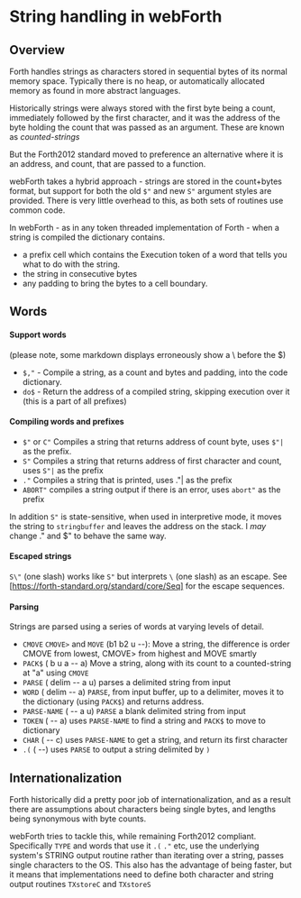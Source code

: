 # String handling in webForth

## Overview

Forth handles strings as characters stored in sequential bytes of its normal memory space.
Typically there is no heap, or automatically allocated memory as found in more abstract languages.

Historically strings were always stored with the first byte being a count,
immediately followed by the first character, 
and it was the address of the byte holding the count that was passed as an argument.
These are known as *counted-strings*

But the Forth2012 standard moved to preference an alternative where it is an address, and count, 
that are passed to a function. 

webForth takes a hybrid approach - strings are stored in the count+bytes format, but 
support for both the old `$"` and new `S"` argument styles are provided. 
There is very little overhead to this, as both sets of routines use common code. 

In webForth - as in any token threaded implementation of Forth - 
when a string is compiled the dictionary contains. 
- a prefix cell which contains the Execution token of a word that tells you what to do with the string.
- the string in consecutive bytes
- any padding to bring the bytes to a cell boundary.

## Words 

#### Support words
(please note, some markdown displays erroneously show a \ before the $)
* `$,"` - Compile a string, as a count and bytes and padding, into the code dictionary.
* `do$` - Return the address of a compiled string, skipping execution over it (this is a part of all prefixes)

#### Compiling words and prefixes

* `$"` or `C"` Compiles a string that returns address of count byte, uses `$"|` as the prefix.
* `S"` Compiles a string that returns address of first character and count, uses `S"|` as the prefix
* `."` Compiles a string that is printed, uses ."| as the prefix
* `ABORT"` compiles a string output if there is an error, uses `abort"` as the prefix

In addition `S"` is state-sensitive, when used in interpretive mode, it moves the 
string to `stringbuffer` and leaves the address on the stack. 
I *may* change ." and $" to behave the same way.

#### Escaped strings
`S\"` (one slash) works like `S"` but interprets `\` (one slash) as an escape. 
See [https://forth-standard.org/standard/core/Seq] for the escape sequences. 

#### Parsing
Strings are parsed using a series of words at varying levels of detail.

* `CMOVE` `CMOVE>` and `MOVE` (b1 b2 u --): Move a string, 
  the difference is order CMOVE from lowest, CMOVE> from highest and MOVE smartly
* `PACK$` ( b u a -- a) Move a string, along with its count to a counted-string at "a" using `CMOVE`
* `PARSE` ( delim -- a u) parses a delimited string from input
* `WORD` ( delim -- a) `PARSE`, from input buffer, up to a delimiter, moves it to the dictionary (using `PACK$`) and returns address.
* `PARSE-NAME` ( -- a u) `PARSE` a blank delimited string from input
* `TOKEN` ( -- a) uses `PARSE-NAME` to find a string and `PACK$` to move to dictionary
* `CHAR` ( -- c) uses `PARSE-NAME` to get a string, and return its first character
* `.(` ( --) uses `PARSE` to output a string delimited by `)`

## Internationalization

Forth historically did a pretty poor job of internationalization, 
and as a result there are assumptions about characters being single bytes, 
and lengths being synonymous with byte counts. 

webForth tries to tackle this, while remaining Forth2012 compliant. 
Specifically `TYPE` and words that use it `.(` `."` etc, use the underlying system's 
STRING output routine rather than iterating over a string, passes single characters to the OS.
This also has the advantage of being faster, but it means that implementations need to define
both character and string output routines `TXstoreC` and `TXstoreS`
